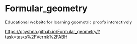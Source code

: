 # Formular_geometry
Educational website for learning geometric proofs interactively

https://opyshna.github.io/Formular_geometry/?task=tasks%2FVernik%2FABH
